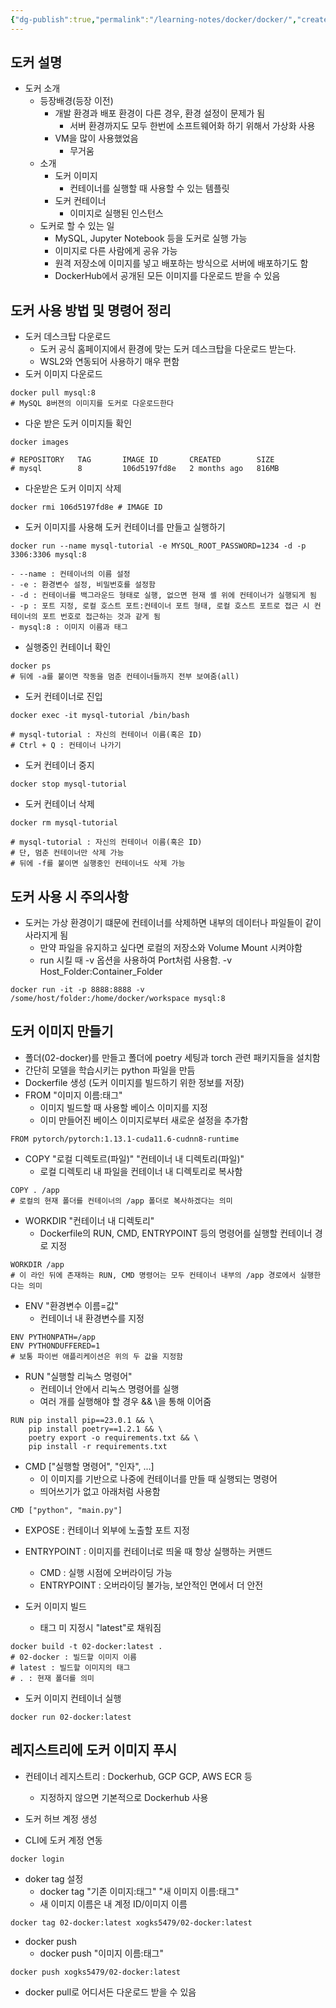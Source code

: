 ```yaml
---
{"dg-publish":true,"permalink":"/learning-notes/docker/docker/","created":"2024-12-19T14:27:32.263+09:00","updated":"2024-12-23T00:57:34.355+09:00"}
---
```


## 도커 설명
- 도커 소개
    - 등장배경(등장 이전)
        - 개발 환경과 배포 환경이 다른 경우, 환경 설정이 문제가 됨
            - 서버 환경까지도 모두 한번에 소프트웨어화 하기 위해서 가상화 사용
        - VM을 많이 사용했었음
            - 무거움
    - 소개
        - 도커 이미지
            - 컨테이너를 실행할 때 사용할 수 있는 템플릿
        - 도커 컨테이너
            - 이미지로 실행된 인스턴스
    - 도커로 할 수 있는 일
        - MySQL, Jupyter Notebook 등을 도커로 실행 가능
        - 이미지로 다른 사람에게 공유 가능
        - 원격 저장소에 이미지를 넣고 배포하는 방식으로 서버에 배포하기도 함
        - DockerHub에서 공개된 모든 이미지를 다운로드 받을 수 있음

## 도커 사용 방법 및 명령어 정리
- 도커 데스크탑 다운로드
	- 도커 공식 홈페이지에서 환경에 맞는 도커 데스크탑을 다운로드 받는다.
	- WSL2와 연동되어 사용하기 매우 편함
- 도커 이미지 다운로드
```
docker pull mysql:8
# MySQL 8버젼의 이미지를 도커로 다운로드한다
```
- 다운 받은 도커 이미지들 확인
```
docker images

# REPOSITORY   TAG       IMAGE ID       CREATED        SIZE
# mysql        8         106d5197fd8e   2 months ago   816MB
```
- 다운받은 도커 이미지 삭제
```
docker rmi 106d5197fd8e # IMAGE ID
```
- 도커 이미지를 사용해 도커 컨테이너를 만들고 실행하기
```
docker run --name mysql-tutorial -e MYSQL_ROOT_PASSWORD=1234 -d -p 3306:3306 mysql:8
```
	- --name : 컨테이너의 이름 설정
	- -e : 환경변수 설정, 비밀번호를 설정함
	- -d : 컨테이너를 백그라운드 형태로 실행, 없으면 현재 셸 위에 컨테이너가 실행되게 됨
	- -p : 포트 지정, 로컬 호스트 포트:컨테이너 포트 형태, 로컬 호스트 포트로 접근 시 컨테이너의 포트 번호로 접근하는 것과 같게 됨
	- mysql:8 : 이미지 이름과 태그
- 실행중인 컨테이너 확인
```
docker ps
# 뒤에 -a를 붙이면 작동을 멈춘 컨테이너들까지 전부 보여줌(all)
```
- 도커 컨테이너로 진입
```
docker exec -it mysql-tutorial /bin/bash

# mysql-tutorial : 자신의 컨테이너 이름(혹은 ID)
# Ctrl + Q : 컨테이너 나가기
```
- 도커 컨테이너 중지
```
docker stop mysql-tutorial
```
- 도커 컨테이너 삭제
```
docker rm mysql-tutorial

# mysql-tutorial : 자신의 컨테이너 이름(혹은 ID)
# 단, 멈춘 컨테이너만 삭제 가능
# 뒤에 -f를 붙이면 실행중인 컨테이너도 삭제 가능
```

## 도커 사용 시 주의사항
- 도커는 가상 환경이기 떄문에 컨테이너를 삭제하면 내부의 데이터나 파일들이 같이 사라지게 됨
	- 만약 파일을 유지하고 싶다면 로컬의 저장소와 Volume Mount 시켜야함
	- run 시킬 때 -v 옵션을 사용하여 Port처럼 사용함. -v Host_Folder:Container_Folder
```
docker run -it -p 8888:8888 -v /some/host/folder:/home/docker/workspace mysql:8
```

## 도커 이미지 만들기
- 폴더(02-docker)를 만들고 폴더에 poetry 세팅과 torch 관련 패키지들을 설치함
- 간단히 모델을 학습시키는 python 파일을 만듬
- Dockerfile 생성 (도커 이미지를 빌드하기 위한 정보를 저장)
- FROM "이미지 이름:태그"
	- 이미지 빌드할 때 사용할 베이스 이미지를 지정
	- 이미 만들어진 베이스 이미지로부터 새로운 설정을 추가함
```
FROM pytorch/pytorch:1.13.1-cuda11.6-cudnn8-runtime
```
- COPY "로컬 디렉토르(파일)" "컨테이너 내 디렉토리(파일)"
	- 로컬 디렉토리 내 파일을 컨테이너 내 디렉토리로 복사함
```
COPY . /app
# 로컬의 현재 폴더를 컨테이너의 /app 폴더로 복사하겠다는 의미
```
- WORKDIR "컨테이너 내 디렉토리"
	- Dockerfile의 RUN, CMD, ENTRYPOINT 등의 명령어를 실행할 컨테이너 경로 지정
```
WORKDIR /app
# 이 라인 뒤에 존재하는 RUN, CMD 명령어는 모두 컨테이너 내부의 /app 경로에서 실행한다는 의미
```
- ENV "환경변수 이름=값"
	- 컨테이너 내 환경변수를 지정
```
ENV PYTHONPATH=/app
ENV PYTHONDUFFERED=1
# 보통 파이썬 애플리케이션은 위의 두 값을 지정함
```
- RUN "실행할 리눅스 명령어"
	- 컨테이너 안에서 리눅스 명령어를 실행
	- 여러 개를 실행해야 할 경우 && \을 통해 이어줌
```
RUN pip install pip==23.0.1 && \
	pip install poetry==1.2.1 && \
	poetry export -o requirements.txt && \
	pip install -r requirements.txt
```
- CMD ["실행할 명령어", "인자", ...]
	- 이 이미지를 기반으로 나중에 컨테이너를 만들 때 실행되는 명령어
	- 띄어쓰기가 없고 아래처럼 사용함
```
CMD ["python", "main.py"]
```
- EXPOSE : 컨테이너 외부에 노출할 포트 지정
- ENTRYPOINT : 이미지를 컨테이너로 띄울 때 항상 실행하는 커맨드
	- CMD : 실행 시점에 오버라이딩 가능
	- ENTRYPOINT : 오버라이딩 불가능, 보안적인 면에서 더 안전 

- 도커 이미지 빌드
	- 태그 미 지정시 "latest"로 채워짐
```
docker build -t 02-docker:latest .
# 02-docker : 빌드할 이미지 이름
# latest : 빌드할 이미지의 태그
# . : 현재 폴더를 의미
```

- 도커 이미지 컨테이너 실행
```
docker run 02-docker:latest
```

## 레지스트리에 도커 이미지 푸시
- 컨테이너 레지스트리 : Dockerhub, GCP GCP, AWS ECR 등
	- 지정하지 않으면 기본적으로 Dockerhub 사용

- 도커 허브 계정 생성
- CLI에 도커 계정 연동
```
docker login
```
- doker tag 설정
	- docker tag "기존 이미지:태그" "새 이미지 이름:태그"
	- 새 이미지 이름은 내 계정 ID/이미지 이름
```
docker tag 02-docker:latest xogks5479/02-docker:latest
```
- docker push
	- docker push "이미지 이름:태그"
```
docker push xogks5479/02-docker:latest
```
- docker pull로 어디서든 다운로드 받을 수 있음